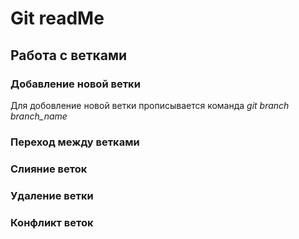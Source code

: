 # Git readMe

## Работа с ветками

### **Добавление новой ветки**
Для добовление новой ветки прописывается команда *git branch branch_name*
### **Переход между ветками**

### **Слияние веток**

### **Удаление ветки**

### **Конфликт веток**
